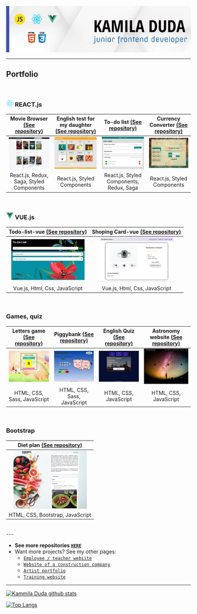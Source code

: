 <img src="https://github.com/kamila-duda/kamila-duda/blob/master/kduda.png?raw=true" alt="banner that says Kamila Duda">

---

## Portfolio

<br>

### <img width="20" src="https://raw.githubusercontent.com/kamila-duda/kamila-duda/08f459b4f27291b9bb83ac356d28bbecadac101d/ikony/react.svg"> REACT.js


| Movie Browser <a href="https://github.com/kamila-duda/movies-browser" target="_blank">(See repository)</a>      | English test for my daughter <a href="https://github.com/kamila-duda/angielski" target="_blank">(See repository)</a> | To-do list <a href="https://github.com/kamila-duda/movies-browser" target="_blank">(See repository)</a>     | Currency Converter <a href="https://github.com/kamila-duda/currency-converter-react/" target="_blank">(See repository)</a>     |
| :---:        |    :----:   |          :---: |:---: |
| <a href="https://kamila-duda.github.io/movies-browser/" target="_blank"><img width="200px" src="https://github.com/kamila-duda/kamila-duda/blob/master/movies.PNG?raw=true"></a>      | <a href="https://kamila-duda.github.io/angielski/#/" target="_blank"><img width="200" src="https://github.com/kamila-duda/angielski/blob/main/src/assets/repetitionScreen.PNG?raw=true"></a>      | <a href="https://kamila-duda.github.io/todo-list-react-redux/" target="_blank"><img width="200" src="https://github.com/kamila-duda/kamila-duda/blob/master/todo.PNG?raw=true"></a>  |<a href="https://kamila-duda.github.io/currency-converter-react/" target="_blank"><img width="200" src="https://github.com/kamila-duda/kamila-duda/blob/master/cantor.PNG?raw=true"></a> |
| React.js, Redux, Saga, Styled Components   | React.js, Styled Components        | React.js, Styled Components, Redux, Saga      | React.js, Styled Components   | 

<br>

### <img src="https://github.com/kamila-duda/kamila-duda/blob/master/ikony/vue.png?raw=true" width="20px"> VUE.js

| Todo-list-vue <a href="https://github.com/kamila-duda/todo-list-vue" target="_blank">(See repository)</a> | Shoping Card-vue <a href="https://github.com/kamila-duda/shop-single-product-card-vue" target="_blank">(See repository)</a> |
| :---: | :---: |
| <a href="https://kamila-duda.github.io/todo-list-vue/" target="_blank"><img width="200" src="https://github.com/kamila-duda/todo-list-vue/blob/main/src/assets/screen.PNG?raw=true"></a> |  <a href="https://kamila-duda.github.io/shop-single-product-card-vue/" target="_blank"><img width="200" src="https://github.com/kamila-duda/kamila-duda/blob/master/vueShop.PNG?raw=true"></a> |
| Vue.js, Html, Css, JavaScript | Vue.js, Html, Css, JavaScript |

<br>

### Games, quiz 
| Letters game <a href="https://github.com/kamila-duda/letters_game" target="_blank">(See repository)</a> | Piggybank <a href="https://github.com/kamila-duda/coins" target="_blank">(See repository)</a> | English Quiz <a href="https://github.com/kamila-duda/angielski_quiz" target="_blank">(See repository)</a> | Astronomy website <a href="https://github.com/kamila-duda/astronomia" target="_blank">(See repository)</a> |
| :---: | :---: | :---: | :---: |
| <a href="https://kamila-duda.github.io/letters_game/" target="_blank"><img width="200" src="https://github.com/kamila-duda/kamila-duda/blob/master/letterts.PNG?raw=true"></a> | <a href="https://kamila-duda.github.io/coins/" target="_blank"><img width="200" src="https://github.com/kamila-duda/kamila-duda/blob/master/money.PNG?raw=true"></a> | <a href="https://kamila-duda.github.io/angielski_quiz/" target="_blank"><img width="200" src="https://github.com/kamila-duda/kamila-duda/blob/master/ang.PNG?raw=true"></a> | <a href="https://kamila-duda.github.io/astronomia/" target="_blank"><img width="200" src="https://github.com/kamila-duda/kamila-duda/blob/master/astronomy.PNG?raw=true"></a> |
| HTML, CSS, Sass, JavaScript | HTML, CSS, Sass, JavaScript | HTML, CSS, JavaScript | HTML, CSS, JavaScript |

<br>

### Bootstrap
| Diet plan <a href="https://github.com/kamila-duda/dieta" target="_blank">(See repository)</a> |
| :---: |
| <a href="https://kamila-duda.github.io/dieta/" target="_blank"><img width="200" src="https://github.com/kamila-duda/kamila-duda/blob/master/diet.PNG?raw=true"></a> |
| HTML, CSS, Bootstrap, JavaScript |

<br>
---

- **See more repositories <a href="https://github.com/kamila-duda?tab=repositories" target="_blank">`HERE`</a>**
- Want more projects? See my other pages:
  - <a href="http://www.iisi.pcz.pl/~pduda/index.php" target="_blank">`Employee / teacher website`</a>
  - <a href="http://budowlana.atwebpages.com/" target="_blank">`Website of a construction company`</a>
  - <a href="http://mariusznawrot.myartsonline.com/" target="_blank">`Artist portfolio`</a>
  - <a href="https://codepen.io/Kamila_Duda/full/XWmXOoa" target="_blank">`Training website`</a>

---

[![Kammila Duda github stats](https://github-readme-stats.vercel.app/api?username=kamila-duda&show_icons=true&theme=radical)](https://github.com/kamila-duda/github-readme-stats)

[![Top Langs](https://github-readme-stats.vercel.app/api/top-langs/?username=kamila-duda&langs_count=8)](https://github.com/kamila-duda/github-readme-stats)
